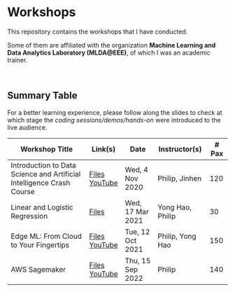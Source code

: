 # Workshops

This repository contains the workshops that I have conducted.

Some of them are affiliated with the organization **Machine Learning and Data Analytics Laboratory (MLDA@EEE)**, of which I was an academic trainer.

<br>

## Summary Table

For a better learning experience, please follow along the slides to check at which stage the *coding sessions/demos/hands-on* were introduced to the live audience.

| Workshop Title | Link(s) | Date | Instructor(s) | # Pax |
|---|---|---|---|---|
| Introduction to Data Science and Artificial Intelligence Crash Course | <a href="./[MLDA@EEE] Introduction to Data Science and Artificial Intelligence Crash Course">Files</a><br><a href="https://www.youtube.com/watch?v=CKgJ6AJdGOM">YouTube</a> | Wed, 4 Nov 2020 | Philip, Jinhen | 120 |
| Linear and Logistic Regression | <a href="./[MLDA@EEE] Linear and Logistic Regression">Files</a> | Wed, 17 Mar 2021 | Yong Hao, Philip | 30 |
| Edge ML: From Cloud to Your Fingertips | <a href="./[MLDA@EEE] Edge ML From Cloud to Your Fingertips">Files</a><br><a href="https://www.youtube.com/watch?v=4-dap834HGg">YouTube</a> | Tue, 12 Oct 2021 | Philip, Yong Hao | 150 |
| AWS Sagemaker | <a href="./[MLDA@EEE] AWS Sagemaker">Files</a><br><a href="https://www.youtube.com/watch?v=Zg4feVFsc_s">YouTube</a> | Thu, 15 Sep 2022 | Philip | 140 |